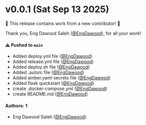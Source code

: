 # v0.0.1 (Sat Sep 13 2025)

:tada: This release contains work from a new contributor! :tada:

Thank you, Eng Dawood Saleh ([@EngDawood](https://github.com/EngDawood)), for all your work!

#### ⚠️ Pushed to `main`

- Added deploy.yml file ([@EngDawood](https://github.com/EngDawood))
- Added release.yml file ([@EngDawood](https://github.com/EngDawood))
- Added deploy.sh file ([@EngDawood](https://github.com/EngDawood))
- Added .autorc file ([@EngDawood](https://github.com/EngDawood))
- Added amber.yaml secrets file ([@EngDawood](https://github.com/EngDawood))
- Added flask quickstart ([@EngDawood](https://github.com/EngDawood))
- create .docker-compose.yml ([@EngDawood](https://github.com/EngDawood))
- create README.md ([@EngDawood](https://github.com/EngDawood))

#### Authors: 1

- Eng Dawood Saleh ([@EngDawood](https://github.com/EngDawood))
